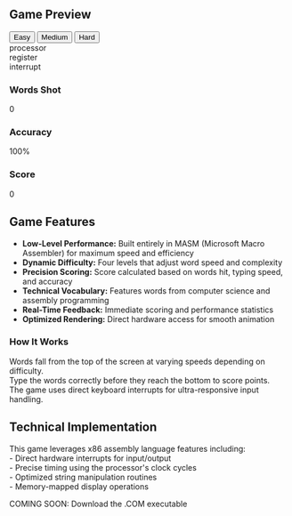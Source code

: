 <div class="game-container">
  <h2>Game Preview</h2>
  
  <div class="difficulty-selector">
      <button class="difficulty-btn">Easy</button>
      <button class="difficulty-btn">Medium</button>
      <button class="difficulty-btn">Hard</button>
  </div>
  
  <div class="game-screen" id="gameScreen">
      <div class="word" style="top: 50px; left: 100px;">processor</div>
      <div class="word" style="top: 120px; left: 300px;">register</div>
      <div class="word" style="top: 200px; left: 200px;">interrupt</div>
  </div>
  
  <div class="stats">
      <div class="stat-box">
          <h3>Words Shot</h3>
          <p id="wordsShot">0</p>
      </div>
      <div class="stat-box">
          <h3>Accuracy</h3>
          <p id="accuracy">100%</p>
      </div>
      <div class="stat-box">
          <h3>Score</h3>
          <p id="score">0</p>
      </div>
  </div>
</div>

<div class="game-container">
  <h2>Game Features</h2>
  
  <ul class="feature-list">
      <li><strong>Low-Level Performance:</strong> Built entirely in MASM (Microsoft Macro Assembler) for maximum speed and efficiency</li>
      <li><strong>Dynamic Difficulty:</strong> Four levels that adjust word speed and complexity</li>
      <li><strong>Precision Scoring:</strong> Score calculated based on words hit, typing speed, and accuracy</li>
      <li><strong>Technical Vocabulary:</strong> Features words from computer science and assembly programming</li>
      <li><strong>Real-Time Feedback:</strong> Immediate scoring and performance statistics</li>
      <li><strong>Optimized Rendering:</strong> Direct hardware access for smooth animation</li>
  </ul>
  
  <h3>How It Works</h3>
  <p>
      Words fall from the top of the screen at varying speeds depending on difficulty.<br>
      Type the words correctly before they reach the bottom to score points.<br>
      The game uses direct keyboard interrupts for ultra-responsive input handling.
  </p>
</div>

<div class="game-container">
  <h2>Technical Implementation</h2>
  <p>
      This game leverages x86 assembly language features including:<br>
      - Direct hardware interrupts for input/output<br>
      - Precise timing using the processor's clock cycles<br>
      - Optimized string manipulation routines<br>
      - Memory-mapped display operations
  </p>
  <div class="masm-badge">COMING SOON: Download the .COM executable</div>
</div>

<script>
  // Simple animation for demonstration
  let words = document.querySelectorAll('.word');
  let positions = [
      {top: 50, left: 100},
      {top: 120, left: 300},
      {top: 200, left: 200}
  ];
  
  function animateWords() {
      positions.forEach((pos, i) => {
          pos.top += 1;
          if(pos.top > 300) pos.top = -30;
          words[i].style.top = pos.top + 'px';
          words[i].style.left = pos.left + 'px';
      });
      requestAnimationFrame(animateWords);
  }
  
  animateWords();
  
  // Simulate score updating
  setInterval(() => {
      document.getElementById('wordsShot').textContent = 
          parseInt(document.getElementById('wordsShot').textContent) + 1;
      document.getElementById('score').textContent = 
          parseInt(document.getElementById('score').textContent) + 10;
  }, 2000);
</script>
</body>
</html>
